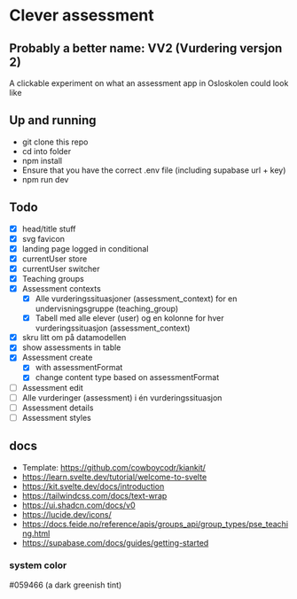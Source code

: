 # Clever assessment

## Probably a better name: VV2 (Vurdering versjon 2)

A clickable experiment on what an assessment app in Osloskolen could look like

## Up and running

- git clone this repo
- cd into folder
- npm install
- Ensure that you have the correct .env file (including supabase url + key)
- npm run dev

## Todo

- [x] head/title stuff
- [x] svg favicon
- [x] landing page logged in conditional
- [x] currentUser store
- [x] currentUser switcher
- [x] Teaching groups
- [x] Assessment contexts
  - [x] Alle vurderingssituasjoner (assessment_context) for en undervisningsgruppe (teaching_group)
  - [x] Tabell med alle elever (user) og en kolonne for hver vurderingssituasjon (assessment_context)
- [x] skru litt om på datamodellen
- [x] show assessments in table
- [x] Assessment create
  - [x] with assessmentFormat
  - [x] change content type based on assessmentFormat
- [ ] Assessment edit
- [ ] Alle vurderinger (assessment) i én vurderingssituasjon
- [ ] Assessment details
- [ ] Assessment styles

## docs

- Template: https://github.com/cowboycodr/kiankit/
- https://learn.svelte.dev/tutorial/welcome-to-svelte
- https://kit.svelte.dev/docs/introduction
- https://tailwindcss.com/docs/text-wrap
- https://ui.shadcn.com/docs/v0
- https://lucide.dev/icons/
- https://docs.feide.no/reference/apis/groups_api/group_types/pse_teaching.html
- https://supabase.com/docs/guides/getting-started

### system color

#059466 (a dark greenish tint)
